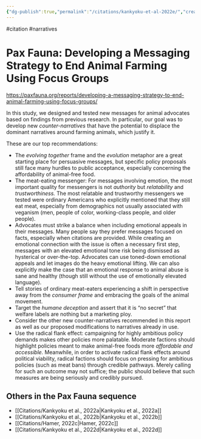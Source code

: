 ```yaml
---
{"dg-publish":true,"permalink":"/citations/kankyoku-et-al-2022e/","created":"2024-08-20T13:30:34.456+01:00","updated":"2025-09-28T23:41:45.326+01:00"}
---
```


#citation #narratives

# Pax Fauna: Developing a Messaging Strategy to End Animal Farming Using Focus Groups

https://paxfauna.org/reports/developing-a-messaging-strategy-to-end-animal-farming-using-focus-groups/

In this study, we designed and tested new messages for animal advocates based on findings from previous research. In particular, our goal was to develop new _counter-narratives_ that have the potential to displace the dominant narratives around farming animals, which justify it.

These are our top recommendations:

- The _evolving together_ frame and the _evolution_ metaphor are a great starting place for persuasive messages, but specific policy proposals still face many hurdles to public acceptance, especially concerning the affordability of animal-free food.
- The meat-eating messenger: For messages involving emotion, the most important quality for messengers is not _authority_ but _relatability_ and _trustworthiness._ The most relatable and trustworthy messengers we tested were ordinary Americans who explicitly mentioned that they still eat meat, especially from demographics not usually associated with veganism (men, people of color, working-class people, and older people).
- Advocates must strike a balance when including emotional appeals in their messages. Many people say they prefer messages focused on facts, especially when citations are provided. While creating an emotional connection with the issue is often a necessary first step, messages with an elevated emotional tone risk being dismissed as hysterical or over-the-top. Advocates can use toned-down emotional appeals and let images do the heavy emotional lifting. We can also explicitly make the case that an emotional response to animal abuse is sane and healthy (though still without the use of emotionally elevated language).
- Tell stories of ordinary meat-eaters experiencing a shift in perspective away from the _consumer frame_ and embracing the goals of the animal movement.
- Target the _humane deception_ and assert that it is “no secret” that welfare labels are nothing but a marketing ploy.
- Consider the other new counter-narratives recommended in this report as well as our proposed modifications to narratives already in use.
- Use the radical flank effect: campaigning for highly ambitious policy demands makes other policies more palatable. Moderate factions should highlight policies meant to make animal-free foods more _affordable and accessible._ Meanwhile, in order to activate radical flank effects around political viability, radical factions should focus on pressing for ambitious policies (such as meat bans) through credible pathways. Merely calling for such an outcome may not suffice; the public should believe that such measures are being seriously and credibly pursued.

## Others in the Pax Fauna sequence
- [[Citations/Kankyoku et al., 2022a\|Kankyoku et al., 2022a]]
- [[Citations/Kankyoku et al., 2022b\|Kankyoku et al., 2022b]]
- [[Citations/Hamer, 2022c\|Hamer, 2022c]]
- [[Citations/Kankyoku et al., 2022d\|Kankyoku et al., 2022d]]